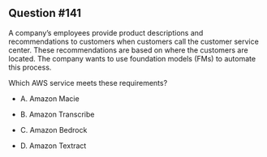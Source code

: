 ## Question #141

 A company’s employees provide product descriptions and recommendations to customers when customers call the customer service center. These recommendations are based on where the customers are located. The company wants to use foundation models (FMs) to automate this process.

Which AWS service meets these requirements?

- A. Amazon Macie

- B. Amazon Transcribe

- C. Amazon Bedrock

- D. Amazon Textract
